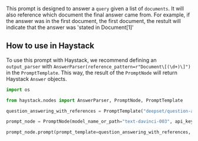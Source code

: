 This prompt is designed to answer a `query` given a list of `documents`. It will also reference which document the final answer came from. For example, if the answer was in the first document, the first document, the restult will indicate that the answer was 'stated in Document[1]'

## How to use in Haystack

To use this prompt with Haystack, we recommend defining an `output_parser` with `AnswerParser(reference_pattern=r"Document\[(\d+)\]")` in the `PromptTemplate`. This way, the result of the `PromptNode` will return Haystack `Answer` objects.

```python
import os

from haystack.nodes import AnswerParser, PromptNode, PromptTemplate

question_answering_with_references = PromptTemplate("deepset/question-answering-with-references", output_parser=AnswerParser(reference_pattern=r"Document\[(\d+)\]"))

prompt_node = PromptNode(model_name_or_path="text-davinci-003", api_key=os.environ.get("OPENAI_API_KEY"))

prompt_node.prompt(prompt_template=question_answering_with_references, query="YOUR_QUERY", documents="YOUR_DOCUMENTS")
```
